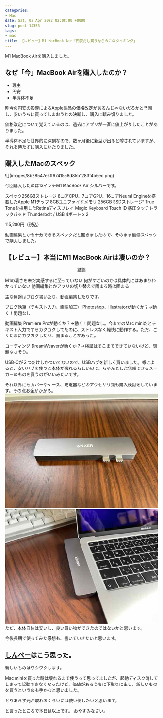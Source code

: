 ```yaml
---
categories:
- Mac
date: Sat, 02 Apr 2022 02:08:00 +0000
slug: post-14353
tags:
- mac
title: 【レビュー】M1 MacBook Air「円安だし買うなら今このタイミング」
---
```


M1 MacBook Airを購入しました。
<h2>なぜ「今」MacBook Airを購入したのか？</h2>
<div class="st-list-check">
<div class="yellowbox">
<ul>
 	<li>
<div class="st-centertable">理由</div></li>
 	<li>
<div class="st-centertable">円安</div></li>
 	<li>
<div class="st-centertable">半導体不足</div></li>
</ul>
</div>
</div>
昨今の円安の影響によるApple製品の価格改定があるんじゃないだろかと予測し、安いうちに買ってしまおうとの決断し、購入に踏み切りました。

価格改定について覚えているのは、過去にアプリが一斉に値上がりしたことがありました。

半導体不足も世界的に深刻なので、数ヶ月後に新型が出ると噂されていますが、それを待たずに購入にいたりました。
<h2>購入したMacのスペック</h2>
![](images/8b28547e5ff9741558d85b1283f4b6ec.png)

今回購入したのは13インチM1 MacBook Air シルバーです。
<div class="yellowbox">

スペック256GBストレージ
8コアCPU、7コアGPU、16コアNeural Engineを搭載したApple M1チップ
8GBユニファイドメモリ
256GB SSDストレージ¹
True Toneを採用したRetinaディスプレイ
Magic Keyboard Touch ID
感圧タッチトラックパッド
Thunderbolt / USB 4ポート x 2

</div>
<span class="hutoaka">115,280円（税込）</span>

動画編集とかも十分できるスペックだと聞きましたので、そのまま最低スペックで購入しました。
<h2>【レビュー】本当にM1 MacBook Airは凄いのか？</h2>
<p style="text-align: center;"><span class="huto">結論</span></p>

<div class="maruck">

M1の凄さを未だ実感するに至っていない
何がすごいのかは具体的にはあまりわかっていない
動画編集とかアプリの切り替えで固まる時は固まる

</div>
主な用途はブログ書いたり、動画編集したりです。

ブログ執筆（テキスト入力、画像加工）
<span class="hutoaka">Photoshop、Illustratorが動くか？→動く！問題なし</span>

動画編集
<span class="hutoaka">Premiere Proが動くか？→動く！問題なし。今までのMac miniだとテキスト入力ですらカクカクしてたのに、ストレスなく軽快に動作する。ただ、ごくたまにカクカクしたり、固まることがあった。</span>

コーディング
DreamWeaverが動くか？→検証はそこまでできていないけど、問題なさそう。

USB-Cが２つだけしかついてないので、USBハブを新しく買いました。<span class="huto">噂によると、安いハブを使うと本体が壊れるらしい</span>ので、ちゃんとした信頼できるメーカーのものを買うのがいいみたいです。

それ以外にもカバーやケース、充電器などのアクセサリ類も購入検討をしています。その点お金がかかる。
![](images/IMG_6947.jpeg)
![](images/IMG_6948.jpeg)
ただ、本体自体は安いし、良い買い物ができたのではないかと思います。

今後長期で使ってみた感想も、書いていきたいと思います。
<h2><a href="https://twitter.com/s_s_p_y">しんぺー</a>はこう思った。</h2>
新しいものはワクワクします。

Mac miniを買った時は壊れるまで使うって思ってましたが、起動ディスク消してしまって起動できなくなったけど、価値があるうちに下取りに出し、新しいものを買うというのも手かなと思いました。

とりあえず元が取れるくらいには使い倒したいと思います。

と言ったところで本日は以上です。
おやすみなさい。
